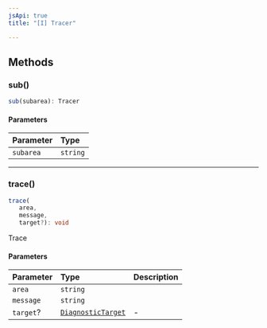 ```yaml
---
jsApi: true
title: "[I] Tracer"

---
```

## Methods

### sub()

```ts
sub(subarea): Tracer
```

#### Parameters

| Parameter | Type |
| :------ | :------ |
| `subarea` | `string` |

***

### trace()

```ts
trace(
   area, 
   message, 
   target?): void
```

Trace

#### Parameters

| Parameter | Type | Description |
| :------ | :------ | :------ |
| `area` | `string` |  |
| `message` | `string` |  |
| `target`? | [`DiagnosticTarget`](../type-aliases/DiagnosticTarget.md) | - |

